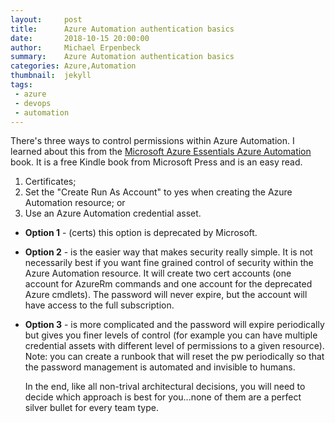 ```yaml
---
layout:     post
title:      Azure Automation authentication basics
date:       2018-10-15 20:00:00
author:     Michael Erpenbeck
summary:    Azure Automation authentication basics
categories: Azure,Automation
thumbnail:  jekyll
tags:
 - azure
 - devops
 - automation
---
```


There's three ways to control permissions within Azure Automation.  I learned about this from the [Microsoft Azure Essentials Azure Automation](https://www.amazon.com/dp/B00WL2734G/ref=cm_sw_em_r_mt_dp_U_3neGCb14CRJ6G) book.  It is a free Kindle book from Microsoft Press and is an easy read.

1. Certificates;
2. Set the "Create Run As Account" to yes when creating the Azure Automation resource; or
3. Use an Azure Automation credential asset.

- **Option 1** - (certs) this option is deprecated by Microsoft.
- **Option 2** - is the easier way that makes security really simple. It is not necessarily best if you want fine grained control of security within the Azure Automation resource.  It will create two cert accounts (one account for AzureRm commands and one account for the deprecated Azure cmdlets).  The password will never expire, but the account will have access to the full subscription.
- **Option 3** - is more complicated and the password will expire periodically but gives you finer levels of control (for example you can have multiple credential assets with different level of permissions to a given resource).  Note: you can create a runbook that will reset the pw periodically so that the password management is automated and invisible to humans.

  In the end, like all non-trival architectural decisions, you will need to decide which approach is best for you...none of them are a perfect silver bullet for every team type.